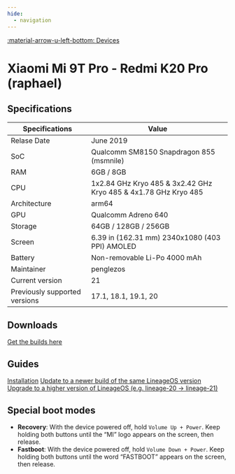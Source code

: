 ```yaml
---
hide:
  - navigation
---
```

[:material-arrow-u-left-bottom: Devices](../../devices.md)

# Xiaomi Mi 9T Pro - Redmi K20 Pro (raphael)

## Specifications

| Specifications    | Value                              |
| ----------------- | ---------------------------------- |
| Relase Date       | June 2019 |
| SoC               | Qualcomm SM8150 Snapdragon 855 (msmnile) |
| RAM               | 6GB / 8GB |
| CPU               | 1x2.84 GHz Kryo 485 & 3x2.42 GHz Kryo 485 & 4x1.78 GHz Kryo 485 |
| Architecture      | arm64 |
| GPU               | Qualcomm Adreno 640 |
| Storage           | 64GB / 128GB / 256GB |
| Screen            | 6.39 in (162.31 mm) 2340x1080 (403 PPI) AMOLED |
| Battery           | Non-removable Li-Po 4000 mAh |
| Maintainer        | penglezos |
| Current version   | 21 |
| Previously supported versions | 17.1, 18.1, 19.1, 20 |

## Downloads
<a href="https://github.com/penglezos/device_xiaomi_raphael/releases" target="_blank">Get the builds here</a>

## Guides
[Installation](../raphael/installation.md)
[Update to a newer build of the same LineageOS version](../raphael/update.md)
[Upgrade to a higher version of LineageOS (e.g. lineage-20 -> lineage-21)](../raphael/upgrade.md)

## Special boot modes
* **Recovery**: With the device powered off, hold `Volume Up + Power`. Keep holding both buttons until the “MI” logo appears on the screen, then release.
* **Fastboot**: With the device powered off, hold `Volume Down + Power`. Keep holding both buttons until the word “FASTBOOT” appears on the screen, then release.
